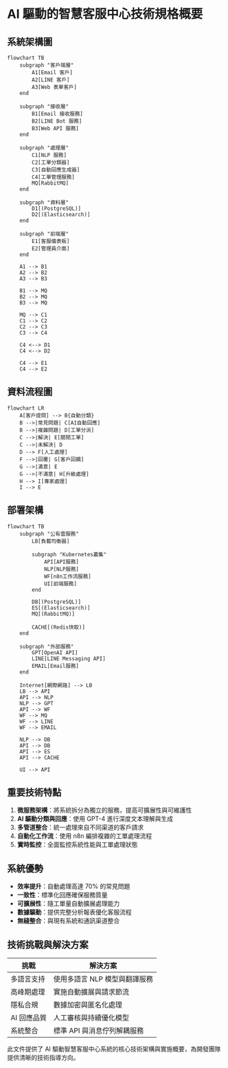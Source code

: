 # AI 驅動的智慧客服中心技術規格概要

## 系統架構圖

```mermaid
flowchart TB
    subgraph "客戶端層"
        A1[Email 客戶]
        A2[LINE 客戶]
        A3[Web 表單客戶]
    end

    subgraph "接收層"
        B1[Email 接收服務]
        B2[LINE Bot 服務]
        B3[Web API 服務]
    end

    subgraph "處理層"
        C1[NLP 服務]
        C2[工單分類器]
        C3[自動回應生成器]
        C4[工單管理服務]
        MQ[RabbitMQ]
    end

    subgraph "資料層"
        D1[(PostgreSQL)]
        D2[(Elasticsearch)]
    end

    subgraph "前端層"
        E1[客服儀表板]
        E2[管理員介面]
    end

    A1 --> B1
    A2 --> B2
    A3 --> B3
    
    B1 --> MQ
    B2 --> MQ
    B3 --> MQ
    
    MQ --> C1
    C1 --> C2
    C2 --> C3
    C3 --> C4
    
    C4 <--> D1
    C4 <--> D2
    
    C4 --> E1
    C4 --> E2
```

## 資料流程圖

```mermaid
flowchart LR
    A[客戶提問] --> B{自動分類}
    B -->|常見問題| C[AI自動回應]
    B -->|複雜問題| D[工單分派]
    C -->|解決| E[關閉工單]
    C -->|未解決| D
    D --> F[人工處理]
    F -->|回覆| G[客戶回饋]
    G -->|滿意| E
    G -->|不滿意| H[升級處理]
    H --> I[專家處理]
    I --> E
```

## 部署架構

```mermaid
flowchart TB
    subgraph "公有雲服務"
        LB[負載均衡器]
        
        subgraph "Kubernetes叢集"
            API[API服務]
            NLP[NLP服務]
            WF[n8n工作流服務]
            UI[前端服務]
        end
        
        DB[(PostgreSQL)]
        ES[(Elasticsearch)]
        MQ[(RabbitMQ)]
        
        CACHE[(Redis快取)]
    end
    
    subgraph "外部服務"
        GPT[OpenAI API]
        LINE[LINE Messaging API]
        EMAIL[Email服務]
    end
    
    Internet[網際網路] --> LB
    LB --> API
    API --> NLP
    NLP --> GPT
    API --> WF
    WF --> MQ
    WF --> LINE
    WF --> EMAIL
    
    NLP --> DB
    API --> DB
    API --> ES
    API --> CACHE
    
    UI --> API
```

## 重要技術特點

1. **微服務架構**：將系統拆分為獨立的服務，提高可擴展性與可維護性
2. **AI 驅動分類與回應**：使用 GPT-4 進行深度文本理解與生成
3. **多管道整合**：統一處理來自不同渠道的客戶請求
4. **自動化工作流**：使用 n8n 編排複雜的工單處理流程
5. **實時監控**：全面監控系統性能與工單處理狀態

## 系統優勢

- **效率提升**：自動處理高達 70% 的常見問題
- **一致性**：標準化回應確保服務質量
- **可擴展性**：隨工單量自動擴展處理能力
- **數據驅動**：提供完整分析報表優化客服流程
- **無縫整合**：與現有系統和通訊渠道整合

## 技術挑戰與解決方案

| 挑戰 | 解決方案 |
|-----|----------|
| 多語言支持 | 使用多語言 NLP 模型與翻譯服務 |
| 高峰期處理 | 實施自動擴展與請求節流 |
| 隱私合規 | 數據加密與匿名化處理 |
| AI 回應品質 | 人工審核與持續優化模型 |
| 系統整合 | 標準 API 與消息佇列解耦服務 |

此文件提供了 AI 驅動智慧客服中心系統的核心技術架構與實施概要，為開發團隊提供清晰的技術指導方向。